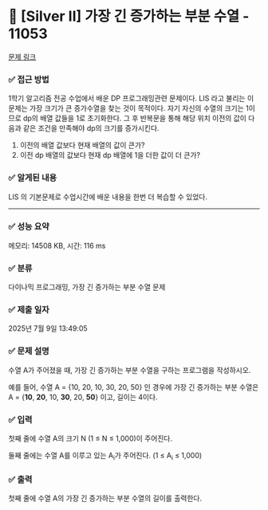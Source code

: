 # 📁 [Silver II] 가장 긴 증가하는 부분 수열 - 11053 

[문제 링크](https://www.acmicpc.net/problem/11053) 


### ✅ 접근 방법
1학기 알고리즘 전공 수업에서 배운 DP 프로그래밍관련 문제이다. LIS 라고 불리는 이 문제는 가장 크기가 큰 증가수열을 찾는 것이 목적이다. 
자기 자신의 수열의 크기는 1이므로 dp의 배열 값들을 1로 초기화한다. 그 후 반복문을 통해 해당 위치 이전의 값이 다음과 같은 조건을 만족해야 dp의 크기를 증가시킨다.

1. 이전의 배열 값보다 현재 배열의 값이 큰가?
2. 이전 dp 배열의 값보다 현재 dp 배열에 1을 더한 값이 더 큰가?

### ✅ 알게된 내용
LIS 의 기본문제로 수업시간에 배운 내용을 한번 더 복습할 수 있었다.

<hr>
        
### ✅ 성능 요약

메모리: 14508 KB, 시간: 116 ms

### ✅  분류

다이나믹 프로그래밍, 가장 긴 증가하는 부분 수열 문제

### ✅  제출 일자

2025년 7월 9일 13:49:05

### ✅ 문제 설명

<p>수열 A가 주어졌을 때, 가장 긴 증가하는 부분 수열을 구하는 프로그램을 작성하시오.</p>

<p>예를 들어, 수열 A = {10, 20, 10, 30, 20, 50} 인 경우에 가장 긴 증가하는 부분 수열은 A = {<strong>10</strong>, <strong>20</strong>, 10, <strong>30</strong>, 20, <strong>50</strong>} 이고, 길이는 4이다.</p>

### ✅  입력 

 <p>첫째 줄에 수열 A의 크기 N (1 ≤ N ≤ 1,000)이 주어진다.</p>

<p>둘째 줄에는 수열 A를 이루고 있는 A<sub>i</sub>가 주어진다. (1 ≤ A<sub>i</sub> ≤ 1,000)</p>

### ✅ 출력 

 <p>첫째 줄에 수열 A의 가장 긴 증가하는 부분 수열의 길이를 출력한다.</p>

